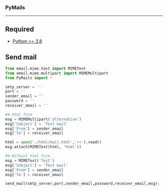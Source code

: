 ### PyMails
---
## Required
* [Python >= 3.8][link1]
## Send mail 
```python
from email.mime.text import MIMEText
from email.mime.multipart import MIMEMultipart
from PyMails import *

smtp_server = '' 
port = ''
sender_email = ''
password = ''
receiver_email = ''

## Html form
msg = MIMEMultipart('alternative')
msg['Subject'] = 'Test mail'
msg['From'] = sender_email
msg['To'] = receiver_email

html = open('./html/mail.html','r+').read()
msg.attach(MIMEText(html, 'html'))

## Without html form
msg = MIMEText('Test')
msg['Subject'] = 'Test mail'
msg['From'] = sender_email
msg['To'] = receiver_email

send_mail(smtp_server,port,sender_email,password,receiver_email,msg);
```


[link1]: https://www.python.org/

